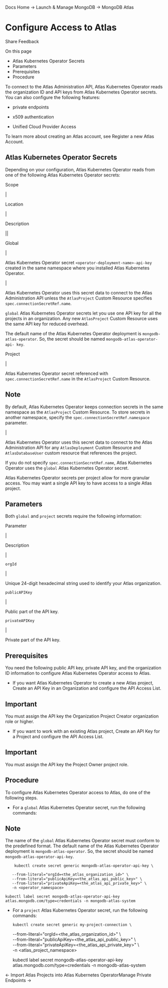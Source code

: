 Docs Home → Launch & Manage MongoDB → MongoDB Atlas

# Configure Access to Atlas

Share Feedback

On this page

  * Atlas Kubernetes Operator Secrets
  * Parameters
  * Prerequisites
  * Procedure

To connect to the Atlas Administration API, Atlas Kubernetes Operator reads
the organization ID and API keys from Atlas Kubernetes Operator secrets. You
can also configure the following features:

  * private endpoints

  * x509 authentication

  * Unified Cloud Provider Access

To learn more about creating an Atlas account, see Register a new Atlas
Account.

## Atlas Kubernetes Operator Secrets

Depending on your configuration, Atlas Kubernetes Operator reads from one of
the following Atlas Kubernetes Operator secrets:

Scope

|

Location

|

Description  
  
||  
  
Global

|

Atlas Kubernetes Operator secret `<operator-deployment-name>-api-key` created
in the same namespace where you installed Atlas Kubernetes Operator.

|

Atlas Kubernetes Operator uses this secret data to connect to the Atlas
Administration API unless the `AtlasProject` Custom Resource specifies
`spec.connectionSecretRef.name`.

`global` Atlas Kubernetes Operator secrets let you use one API key for all the
projects in an organization. Any new `AtlasProject` Custom Resource uses the
same API key for reduced overhead.

The default name of the Atlas Kubernetes Operator deployment is `mongodb-
atlas-operator`. So, the secret should be named `mongodb-atlas-operator-api-
key`.  
  
Project

|

Atlas Kubernetes Operator secret referenced with
`spec.connectionSecretRef.name` in the `AtlasProject` Custom Resource.

## Note

By default, Atlas Kubernetes Operator keeps connection secrets in the same
namespace as the `AtlasProject` Custom Resource. To store secrets in another
namespace, specify the `spec.connectionSecretRef.namespace` parameter.

|

Atlas Kubernetes Operator uses this secret data to connect to the Atlas
Administration API for any `AtlasDeployment` Custom Resource and
`AtlasDatabaseUser` custom resource that references the project.

If you do not specify `spec.connectionSecretRef.name`, Atlas Kubernetes
Operator uses the `global` Atlas Kubernetes Operator secret.

Atlas Kubernetes Operator secrets per project allow for more granular access.
You may want a single API key to have access to a single Atlas project.  
  
## Parameters

Both `global` and `project` secrets require the following information:

Parameter

|

Description  
  
|  
  
`orgId`

|

Unique 24-digit hexadecimal string used to identify your Atlas organization.  
  
`publicAPIKey`

|

Public part of the API key.  
  
`privateAPIKey`

|

Private part of the API key.  
  
## Prerequisites

You need the following public API key, private API key, and the organization
ID information to configure Atlas Kubernetes Operator access to Atlas.

  * If you want Atlas Kubernetes Operator to create a new Atlas project, Create an API Key in an Organization and configure the API Access List.

## Important

You must assign the API key the Organization Project Creator organization role
or higher.

  * If you want to work with an existing Atlas project, Create an API Key for a Project and configure the API Access List.

## Important

You must assign the API key the Project Owner project role.

## Procedure

To configure Atlas Kubernetes Operator access to Atlas, do one of the
following steps.

  * For a `global` Atlas Kubernetes Operator secret, run the following commands:

## Note

The name of the `global` Atlas Kubernetes Operator secret must conform to the
predefined format. The default name of the Atlas Kubernetes Operator
deployment is `mongodb-atlas-operator`. So, the secret should be named
`mongodb-atlas-operator-api-key`.

    
        kubectl create secret generic mongodb-atlas-operator-api-key \  
      
       --from-literal="orgId=<the_atlas_organization_id>" \  
       --from-literal="publicApiKey=<the_atlas_api_public_key>" \  
       --from-literal="privateApiKey=<the_atlas_api_private_key>" \  
       -n <operator_namespace>  
      
    kubectl label secret mongodb-atlas-operator-api-key atlas.mongodb.com/type=credentials -n mongodb-atlas-system  
  
  * For a `project` Atlas Kubernetes Operator secret, run the following commands:
    
        kubectl create secret generic my-project-connection \  
      
       --from-literal="orgId=<the_atlas_organization_id>" \  
       --from-literal="publicApiKey=<the_atlas_api_public_key>" \  
       --from-literal="privateApiKey=<the_atlas_api_private_key>" \  
       -n <atlas_project_namespace>  
      
    kubectl label secret mongodb-atlas-operator-api-key atlas.mongodb.com/type=credentials -n mongodb-atlas-system  
  

← Import Atlas Projects into Atlas Kubernetes OperatorManage Private Endpoints
→

